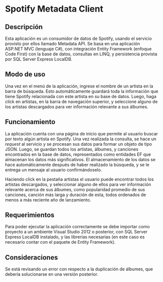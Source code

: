 # Spotify Metadata Client

## Descripción

Esta aplicación es un consumidor de datos de Spotify, usando el servicio provisto por ellos llamado Metadata API. Se basa en una aplicación ASP.NET MVC (lenguaje C#), con integración Entity Framework (enfoque Code First) con la base de datos, consultas en LINQ, y persistencia provista por SQL Server Express LocalDB. 

## Modo de uso

Una vez en el menú de la aplicación, ingrese el nombre de un artista en la barra de búsqueda. Esto automáticamente guardará toda la información que tiene Spotify relacionada con este artista en su base de datos. Luego, haga click en artistas, en la barra de navegación superior, y seleccione alguno de los artistas descargados para ver información relevante a sus álbumes.

## Funcionamiento

La aplicación cuenta con una página de inicio que permite al usuario buscar por texto algún artista en Spotify. Una vez realizada la consulta, se hace un _request_ al servicio y se procesan sus datos para formar un objeto de tipo JSON. Luego, se guardan todos los artistas, álbumes, y canciones encontrados en la base de datos, representados como entidades EF que almacenan los datos más significativos. El almacenamiento de los datos se hace automáticamente después de haber realizado la búsqueda, y se le entrega un mensaje al usuario confirmándoselo.

Haciendo click en la pestaña artistas el usuario puede encontrar todos los artistas descargados, y seleccionar alguno de ellos para ver información relevante acerca de sus álbumes, como popularidad promedio de sus canciones, canción más larga y duración de esta, todos ordenados de menos a más reciente año de lanzamiento.

## Requerimientos

Para poder ejecutar la aplicación correctamente se debe importar como proyecto a un ambiente Visual Studio 2012 o posterior, con SQL Server Express LocalDB instalado, y las librerías necesarias (en este caso es necesario contar con el paquete de Entity Framework).

## Consideraciones

Se está revisando un error con respecto a la duplicación de álbumes, que debería solucionarse en una versión posterior.